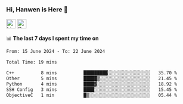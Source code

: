 ### Hi, Hanwen is Here 👋
<p>
	<a href="https://www.linkedin.com/in/liu-hanwen/"><img src="https://img.shields.io/badge/@hanwen-0A66C2?style=flat&logo=LinkedIn&logoColor=white" alt="Linkedin"  height="25px"/></a> 
	<a href="https://scholar.google.com/citations?user=HDF0su0AAAAJ"><img src="https://img.shields.io/badge/scholar-4385FE.svg?&style=plastic&logo=google-scholar&logoColor=white" alt="Google Scholar" height="25px"> </a>
</p>

📊 **The last 7 days I spent my time on** 
<!--START_SECTION:waka-->

```txt
From: 15 June 2024 - To: 22 June 2024

Total Time: 19 mins

C++          8 mins          █████████░░░░░░░░░░░░░░░░   35.70 %
Other        5 mins          █████▒░░░░░░░░░░░░░░░░░░░   21.45 %
Python       4 mins          ████▓░░░░░░░░░░░░░░░░░░░░   18.92 %
SSH Config   3 mins          ████░░░░░░░░░░░░░░░░░░░░░   15.45 %
ObjectiveC   1 min           █▒░░░░░░░░░░░░░░░░░░░░░░░   05.44 %
```

<!--END_SECTION:waka-->


<!--
**david990917/david990917** is a ✨ _special_ ✨ repository because its `README.md` (this file) appears on your GitHub profile.

Here are some ideas to get you started:

- 🔭 I’m currently working on ...
- 🌱 I’m currently learning ...
- 👯 I’m looking to collaborate on ...
- 🤔 I’m looking for help with ...
- 💬 Ask me about ...
- 📫 How to reach me: ...
- 😄 Pronouns: ...
- ⚡ Fun fact: ...
-->

